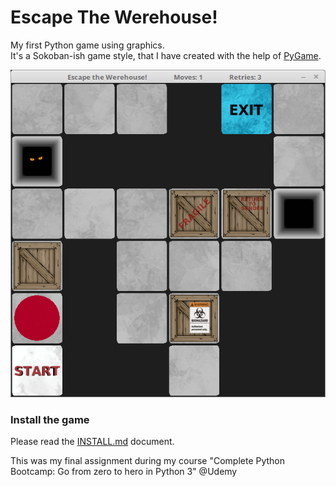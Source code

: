 # Escape The Werehouse!
My first Python game using graphics.<br>
It's a Sokoban-ish game style, that I have created with the help of [PyGame](https://www.pygame.org).

![Image description](https://github.com/CrowStudio/Escape-The-Werehouse-/blob/master/graphics/Escape_the_Werehouse!.png)

### Install the game
Please read the [INSTALL.md](https://github.com/CrowStudio/Escape-The-Werehouse-/blob/master/INSTALL.md) document.

This was my final assignment during my course "Complete Python Bootcamp: Go from zero to hero in Python 3" @Udemy
